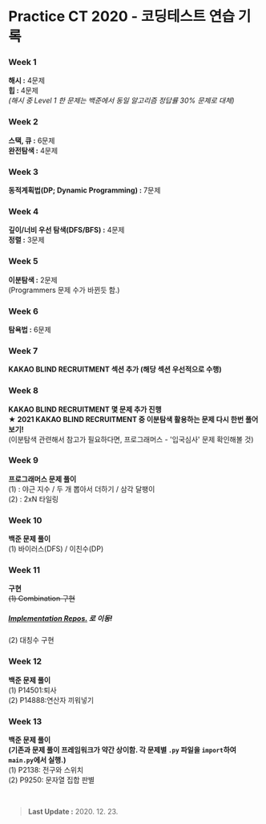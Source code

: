 # Practice CT 2020 - 코딩테스트 연습 기록    


### Week 1
**해시 :** 4문제  
**힙 :** 4문제  
*(해시 중 Level 1 한 문제는 백준에서 동일 알고리즘 정답률 30% 문제로 대체)*


### Week 2  
**스택, 큐 :** 6문제  
**완전탐색 :** 4문제  


### Week 3  
**동적계획법(DP; Dynamic Programming) :** 7문제  


### Week 4  
**깊이/너비 우선 탐색(DFS/BFS) :** 4문제  
**정렬 :** 3문제  


### Week 5  
**이분탐색 :** 2문제  
(Programmers 문제 수가 바뀐듯 함.)  


### Week 6  
**탐욕법 :** 6문제  


### Week 7  
**KAKAO BLIND RECRUITMENT 섹션 추가 (해당 섹션 우선적으로 수행)**  


### Week 8  
**KAKAO BLIND RECRUITMENT 몇 문제 추가 진행**  
**★ 2021 KAKAO BLIND RECRUITMENT 중 이분탐색 활용하는 문제 다시 한번 풀어보기!**  
(이분탐색 관련해서 참고가 필요하다면, 프로그래머스 - '입국심사' 문제 확인해볼 것)  


### Week 9  
**프로그래머스 문제 풀이**  
(1) : 야근 지수 / 두 개 뽑아서 더하기 / 삼각 달팽이  
(2) : 2xN 타일링  


### Week 10
**백준 문제 풀이**  
(1) 바이러스(DFS) / 이친수(DP)  


### Week 11  
**구현**  
~~(1) Combination 구현~~  
##### [Implementation Repos.](https://github.com/Soohan-Park/Implementation) 로 이동!  
(2) 대칭수 구현  


### Week 12  
**백준 문제 풀이**  
(1) P14501:퇴사  
(2) P14888:연산자 끼워넣기  


### Week 13  
**백준 문제 풀이**  
**(기존과 문제 풀이 프레임워크가 약간 상이함. 각 문제별 `.py` 파일을 `import`하여 `main.py`에서 실행.)**  
(1) P2138: 전구와 스위치  
(2) P9250: 문자열 집합 판별  

<br/>


> **Last Update :** 2020. 12. 23.
